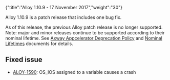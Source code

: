 {"title":"Alloy 1.10.9 - 17 November 2017","weight":"30"} 

Alloy 1.10.9 is a patch release that includes one bug fix.

As of this release, the previous Alloy patch release is no longer supported. Note: major and minor releases continue to be supported according to their nominal lifetime. See [Axway Appcelerator Deprecation Policy](/docs/appc/AMPLIFY_Appcelerator_Services_Overview/Axway_Appcelerator_Deprecation_Policy/) and [Nominal Lifetimes](/docs/appc/AMPLIFY_Appcelerator_Services_Overview/Axway_Appcelerator_Product_Lifecycle/#NominalLifetimes) documents for details.

## Fixed issue

*   [ALOY-1590](https://jira.appcelerator.org/browse/ALOY-1590): OS\_IOS assigned to a variable causes a crash
